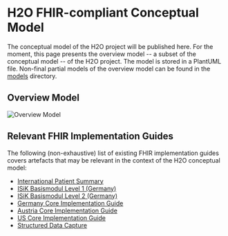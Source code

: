 # H2O FHIR-compliant Conceptual Model

The conceptual model of the H2O project will be published here. For the moment, this page presents the overview model -- a subset of the conceptual model -- of the H2O project. The model is stored in a PlantUML file. Non-final partial models of the overview model can be found in the [models](https://github.com/IMI-H2O/h2o-conceptual-model/blob/main/models/README.md) directory.


## Overview Model
![Overview Model](http://www.plantuml.com/plantuml/proxy?cache=no&src=https://raw.githubusercontent.com/IMI-H2O/h2o-conceptual-model/main/overview.puml)


## Relevant FHIR Implementation Guides

The following (non-exhaustive) list of existing FHIR implementation guides covers artefacts that may be relevant in the context of the H2O conceptual model:
- [International Patient Summary](https://hl7.org/fhir/uv/ips/)
- [ISiK Basismodul Level 1 (Germany)](https://simplifier.net/guide/implementierungsleitfadenisik-basismodul-stufe1/ImplementationGuide-markdown-Einfuehrung?version=current)
- [ISiK Basismodul Level 2 (Germany)](https://simplifier.net/guide/implementierungsleitfadenisik-basismodul/ImplementationGuide-markdown-Einfuehrung?version=current)
- [Germany Core Implementation Guide](https://ig.fhir.de/basisprofile-de/stable/Home.html)
- [Austria Core Implementation Guide](https://fhir.hl7.at/r4-core-main/index.html)
- [US Core Implementation Guide](http://hl7.org/fhir/us/core/STU5.0.1/)
- [Structured Data Capture](http://build.fhir.org/ig/HL7/sdc/index.html)
